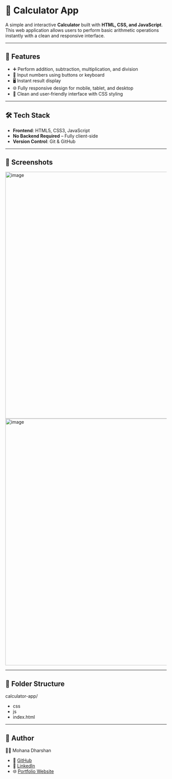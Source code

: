 # 🧮 Calculator App

A simple and interactive **Calculator** built with **HTML, CSS, and JavaScript**. This web application allows users to perform basic arithmetic operations instantly with a clean and responsive interface.

---

## 🚀 Features

- ➕ Perform addition, subtraction, multiplication, and division  
- 🔢 Input numbers using buttons or keyboard  
- 🖥️ Instant result display  
- 🌐 Fully responsive design for mobile, tablet, and desktop  
- 🎨 Clean and user-friendly interface with CSS styling  

---

## 🛠️ Tech Stack

- **Frontend**: HTML5, CSS3, JavaScript  
- **No Backend Required** – Fully client-side  
- **Version Control**: Git & GitHub  

---

## 📸 Screenshots

<img width="1366" height="768" alt="image" src="https://github.com/user-attachments/assets/eb684e80-f0b6-492b-9283-d161238dcf37" />
<img width="1366" height="768" alt="image" src="https://github.com/user-attachments/assets/f9cb580a-c529-4b86-82ac-727205528483" />


---

## 📂 Folder Structure

calculator-app/
- css
- js
- index.html 

---

## 🤝 Author

👨‍💻 Mohana Dharshan
- 🐙 [GitHub](https://github.com/MDharshan27)
- 💼 [LinkedIn](https://www.linkedin.com/in/mdharshan)
- 🌐 [Portfolio Website](https://mdharshan27.github.io/Protfolio/)

